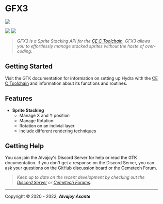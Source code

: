 # GFX3
![](https://i.imgur.com/e3tJoFV.png)

![](https://img.shields.io/github/release/Overload02/GFX3) ![](https://img.shields.io/github/issues/Overload02/GFX3)

> *GFX3 is a Sprite Stacking API for the [CE C Toolchain](https://github.com/CE-Programming/toolchain). GFX3 allows you to effortlessly manage stacked sprites without the haste of over-coding.*

## Getting Started
Visit the GTK documentation for information on setting up Hydra with the [CE C Toolchain](https://github.com/CE-Programming/toolchain) and information about its functions and routines.

## Features
- **Sprite Stacking**
  - Manage X and Y position
  - Manage Rotation
  - Rotation on an indivial layer
  - include different rendering techniques

## Getting Help
You can join the Alvajoy's Discord Server for help or read the GTK documentation. If you don't get a response on the Discord Server, you can ask your questions on the GitHub discussion board or the Cemetech Forum.


> *Keep up to date on the recent development by checking out the [Discord Server](https://discord.gg/xyUZgnD4UJ "New Discord Server") or [Cemetech Forums](https://www.cemetech.net/ "Cemetech Forums").*

---
 Copyright &copy; 2020 - 2022, ***Alvajoy Asante***
